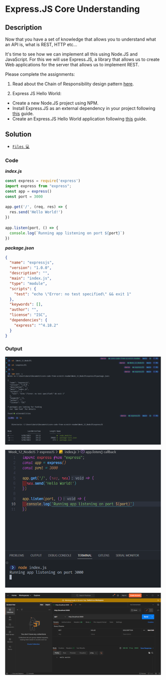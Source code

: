# Express.JS Core Understanding

## Description

Now that you have a set of knowledge that allows you to understand what an API is, what is REST, HTTP etc...

It's time to see how we can implement all this using Node.JS and JavaScript. For this we will use Express.JS,
a library that allows us to create Web applications for the server that allows us to implement REST.

Please complete the assignments:
1. Read about the Chain of Responsibility design pattern [here](https://refactoring.guru/es/design-patterns/chain-of-responsibility).

2. Express JS Hello World:  
  - Create a new Node.JS project using NPM.
  - Install Express.JS as an external dependency in your project following [this](https://expressjs.com/es/starter/installing.html) guide.
  - Create an Express.JS Hello World application following [this](https://expressjs.com/es/starter/hello-world.html) guide.

## Solution

- [`Files 💻`](./expressJS)

### Code

***index.js***

```JavaScript
const express = require('express')
import express from "express";
const app = express()
const port = 3000

app.get('/', (req, res) => {
  res.send('Hello World!')
})

app.listen(port, () => {
  console.log(`Running app listening on port ${port}`)
})
```

***package.json***

```json
{
  "name": "expressjs",
  "version": "1.0.0",
  "description": "",
  "main": "index.js",
  "type": "module",
  "scripts": {
    "test": "echo \"Error: no test specified\" && exit 1"
  },
  "keywords": [],
  "author": "",
  "license": "ISC",
  "dependencies": {
    "express": "^4.18.2"
  }
}
```

### Output

<img src="./../Images/express1.png" alt="drawing"/><br>

<img src="./../Images/express2.png" alt="drawing"/><br>

<img src="./../Images/express3.png" alt="drawing"/><br>